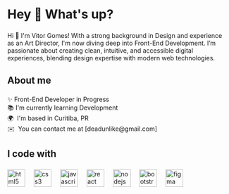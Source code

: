 <h1 align="left">Hey 👋 What's up?</h1>

###

<p align="left">Hi 👋 I'm Vitor Gomes! With a strong background in Design and experience as an Art Director, I'm now diving deep into Front-End Development. I’m passionate about creating clean, intuitive, and accessible digital experiences, blending design expertise with modern web technologies.</p>

###

<h2 align="left">About me</h2>

###

<p align="left">✨ Front-End Developer in Progress<br>📚 I'm currently learning Development<br>🌍  I'm based in Curitiba, PR<br>✉️  You can contact me at [deadunlike@gmail.com]</p>

###

<h2 align="left">I code with</h2>

###

<div align="left">
  <img src="https://cdn.jsdelivr.net/gh/devicons/devicon/icons/html5/html5-original.svg" height="40" alt="html5 logo"  />
  <img width="12" />
  <img src="https://cdn.jsdelivr.net/gh/devicons/devicon/icons/css3/css3-original.svg" height="40" alt="css3 logo"  />
  <img width="12" />
  <img src="https://cdn.jsdelivr.net/gh/devicons/devicon/icons/javascript/javascript-original.svg" height="40" alt="javascript logo"  />
  <img width="12" />
  <img src="https://cdn.jsdelivr.net/gh/devicons/devicon/icons/react/react-original.svg" height="40" alt="react logo"  />
  <img width="12" />
  <img src="https://cdn.jsdelivr.net/gh/devicons/devicon/icons/nodejs/nodejs-original.svg" height="40" alt="nodejs logo"  />
  <img width="12" />
  <img src="https://cdn.jsdelivr.net/gh/devicons/devicon/icons/bootstrap/bootstrap-original.svg" height="40" alt="bootstrap logo"  />
  <img width="12" />
  <img src="https://cdn.jsdelivr.net/gh/devicons/devicon/icons/figma/figma-original.svg" height="40" alt="figma logo"  />
</div>

